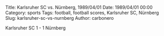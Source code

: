Title: Karlsruher SC vs. Nürnberg, 1989/04/01
Date: 1989/04/01 00:00
Category: sports
Tags: football, football scores, Karlsruher SC, Nürnberg
Slug: karlsruher-sc-vs-nurnberg
Author: carbonero


Karlsruher SC 1 - 1 Nürnberg
